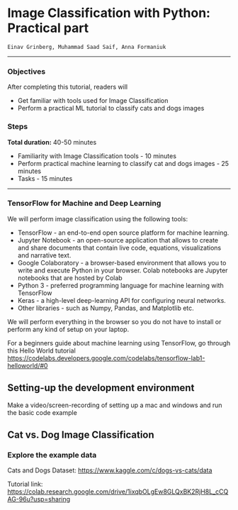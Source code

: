 # Image Classification with Python: Practical part

```
Einav Grinberg, Muhammad Saad Saif, Anna Formaniuk
```

---


### Objectives

After completing this tutorial, readers will

- Get familiar with tools used for Image Classification
- Perform a practical ML tutorial to classify cats and dogs images

### Steps

**Total duration:** 40-50 minutes

- Familiarity with Image Classification tools - 10 minutes
- Perform practical machine learning to classify cat and dogs images - 25 minutes
- Tasks - 15 minutes 

---


### TensorFlow for Machine and Deep Learning

We will perform image classification using the following tools:

- TensorFlow - an end-to-end open source platform for machine learning.
- Jupyter Notebook - an open-source application that allows to create and share documents that contain live code, equations, visualizations and narrative text.
- Google Colaboratory - a browser-based environment that allows you to write and execute Python in your browser. Colab notebooks are Jupyter notebooks that are hosted by Colab
- Python 3 - preferred programming language for machine learning with TensorFlow
- Keras - a high-level deep-learning API for configuring neural networks.
- Other libraries - such as Numpy, Pandas, and Matplotlib etc.

We will perform everything in the browser so you do not have to install or perform any kind of setup on your laptop.

For a beginners guide about machine learning using TensorFlow, go through this Hello World tutorial https://codelabs.developers.google.com/codelabs/tensorflow-lab1-helloworld/#0

## Setting-up the development environment
Make a video/screen-recording of setting up a mac and windows and run the basic code example

## Cat vs. Dog Image Classification

### Explore the example data

Cats and Dogs Dataset: https://www.kaggle.com/c/dogs-vs-cats/data

Tutorial link: https://colab.research.google.com/drive/1ixqbOLgEw8GLQxBK2RjH8L_cCQAG-96u?usp=sharing